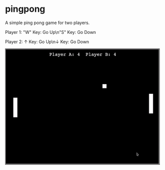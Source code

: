 # pingpong

A simple ping pong game for two players.

Player 1:
"W" Key: Go Up\n"S" Key: Go Down

Player 2:
↑ Key: Go Up\n↓ Key: Go Down

![Ping Pong](./assets/pingpong.gif)